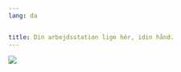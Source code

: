 ```yaml
---
lang: da


title: Din arbejdsstation lige hér, idin hånd.
---
```


<img src="Images/earth.png" />




